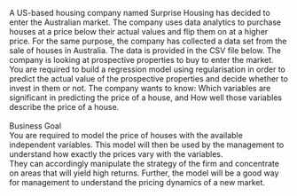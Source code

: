 A US-based housing company named Surprise Housing has decided to enter the Australian market. The company uses data analytics to purchase houses at a price below their actual values and flip them on at a higher price. For the same purpose, the company has collected a data set from the sale of houses in Australia. The data is provided in the CSV file below.
The company is looking at prospective properties to buy to enter the market. You are required to build a regression model using regularisation in order to predict the actual value of the prospective properties and decide whether to invest in them or not.
The company wants to know:
Which variables are significant in predicting the price of a house, and
How well those variables describe the price of a house.<br />
<br />
Business Goal <br />
You are required to model the price of houses with the available independent variables. This model will then be used by the management to understand how exactly the prices vary with the variables.<br /> They can accordingly manipulate the strategy of the firm and concentrate on areas that will yield high returns. Further, the model will be a good way for management to understand the pricing dynamics of a new market.
